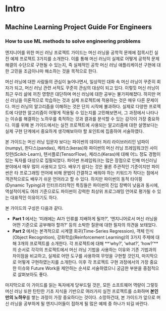# Intro

## Machine Learning Project Guide For Engineers

### How to use ML methods to solve engineering problems

  
엔지니어를 위한 머신 러닝 프로젝트 가이드는 머신 러닝을 공학적 문제에 접목시킨 실전 예제 프로젝트 3가지를 소개한다. 이를 통해 머신 러닝이 실제로 어떻게 공학적 문제 해결의 수단으로 구현될 수 있는지, 즉 실제적인 공학 머신 러닝 애플리케이션 구현에 대한 고민을 조금이나마 해소하는 것을 목적으로 한다.

머신 러닝에 대한 사람들의 관심이 늘어나면서, 일상적인 대화 속 머신 러닝이 꾸준히 회자가 되고, 머신 러닝 관련 서적도 꾸준히 관심의 대상이 되고 있다. 이렇듯 머신 러닝이 최근 우리 삶에 끼친 영향은 대단하며 머신 러닝에 대한 공부는 불가피해졌다. 하지만 머신 러닝을 이론적으로 학습하는 것과 실제 프로젝트에 적용하는 것은 매우 다른 문제이다. 머신 러닝의 알고리즘을 이해하는 것은 단지 시작에 불과하다. 실제로 다양한 프로젝트에 다양한 알고리즘이 어떻게 적용될 수 있는지를 고민해보면서, 그 과정에서 나타나는 이슈를 해결하는 노하우를 축적하는 것과 결과를 분석할 수 있는 감각이 가장 중요하다. 이를 위해 본 가이드에서는 실전 프로젝트에 사용되는 알고리즘에 대한 설명보다는 실제 구현 단계에서 중요하게 생각해보아야 할 포인트에 집중하여 서술하였다.

본 가이드는 머신 러닝 입문자 보다는 파이썬의 데이터 처리 라이브러리인 넘파이\(numpy\), 판다스\(pandas\), 케라스\(keras\)와 파이썬의 머신 러닝 프레임워크인 사이킷런\(Scikit-Learn\), 텐서플로\(TensorFlow\), 케라스\(Keras\)에 대해 어느 정도 경험이 있는 독자를 대상으로 집필되었다. 파이썬 프레임워크는 많은 장점으로 인해 머신러닝 분야에서 매우 많이 사용되고 있다. 배우기 쉽다는 것은 물론 주관적인 기준이지만 파이썬은 타 프로그래밍 언어에 비해 문법이 간결하고 배워야 하는 키워드가 작다는 점에서 객관적으로도 배우기 쉬운 언어라고 할 수 있다. 하지만 파이썬의 동적 타이핑\(Dynamic Typing\)과 인터프리터적인 특징들은 파이썬의 진입 장벽이 낮음과 동시에, 역설적이게도 여러 기준으로도 파이썬이 강력한 최상위 프로그래밍 언어로 평가될 수 있는 대표적인 이유이기도 하다.



본 가이드의 구성은 다음과 같다.

* **Part 1** 에서는 ‘미래에는 AI가 인류를 지배하게 될까?’, ‘엔지니어로서 머신 러닝을 어떤 기준으로 공부해야 할까?’ 등의 소박한 질문에 대한 필자의 의견을 보태었다.
* **Part 2** 에서는 본격적으로 시계열 회귀\(Time-Series Regression\), 객체 인식\(Object Recognition\), 강화학습\(Reinforcement Learning\)의 3가지 주제에 대해 3개의 프로젝트를 소개한다. 각 프로젝트에 대해 **‘why?’, ‘what?’, ‘how?’**의 순서로 각각의 프로젝트에서 머신 러닝 기법을 사용하는 이유와 기존 기법과의 차이점을 비교하고, 실제로 어떤 도구를 사용하여 무엇을 구현할 것인지, 마지막으로 어떻게 구현하였는지를 소개한다. 이후 각 프로젝트 구현 과정에서의 가장 중요한 이슈와 Future Work을 제안하는 순서로 서술하였으니 궁금한 부분을 중점적으로 살펴보아도 좋다.



마지막으로 이 가이드를 읽는 독자에게 당부드릴 것은, 모든 소프트웨어 역량이 그렇듯 머신 러닝 또한 탄탄한 기초 지식을 기반으로 여러가지 실전 프로젝트를 소화하며 **본인만의 노하우**를 쌓는 과정이 가장 중요하다는 것이다. 소망하건대, 본 가이드가 앞으로 머신 러닝을 공부하게 될 엔지니어들이 접하게 될 많은 예제 중 하나가 되길 바란다.


